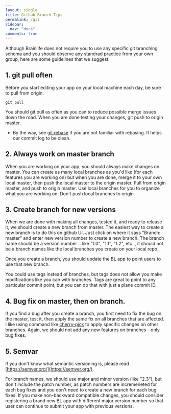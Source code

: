 ```yaml
---
layout: single
title: Github Branch Tips
permalink: /git
sidebar:
  nav: "docs"
comments: true
---
```


Although Brainlife does not require you to use any specific git branching schema and you should observe any standrad practice from your own group, here are some guidelines that we suggest.

## 1. git pull often

Before you start editing your app on your local machine each day, be sure to pull from origin. 

```
git pull
```

You should git pull as often as you can to reduce possible merge issues down the road. When you are done testing your changes, git push to origin master.

* By the way, see [git rebase](https://www.atlassian.com/git/tutorials/merging-vs-rebasing) if you are not familiar with rebasing. It helps our commit log to be clean.

## 2. Always work on master branch

When you are working on your app, you should always make changes on master. You can create as many local branches as you'd like (for each features you are working on) but when you are done, merge it to your own local master, then push the local master to the origin master. Pull from origin master, and push to origin master. Use local branches for you to organize what you are working on. Don't push local branches to origin.

## 3. Create branch for new versions

When we are done with making all changes, tested it, and ready to release it, we should create a new branch from master. The easiest way to create a new branch is to do this on github UI. Just click on where it says "Branch: master" and enter new version number to create a new branch. The branch name should be a version number .. like "1.0", "1.1", "1.2", etc.., it should not be a branch names like the local branches you create on your local repo.

Once you create a branch, you should update the BL app to point users to use that new branch.

You could use tags instead of branches, but tags does not allow you make modifications like you can with branches. Tags are great to point to any particular commit point, but you can do that with just a plane commit ID.

## 4. Bug fix on master, then on branch.

If you find a bug after you create a branch, you first need to fix the bug on the master, test it, then apply the same fix on all branches that are affected. I like using command like [cherry-pick](https://git-scm.com/docs/git-cherry-pick) to apply specific changes on other branches. Again, we should not add any new features on branches - only bug fixes.

## 5. Semvar

If you don't know what semantic versioning is, please read [https://semver.org/](https://semver.org/).

For branch names, we should use major and minor version (like "2.3"), but don't include the patch number, as patch numbers are incremeneted for each bug fixes and you don't need to create a new branch for each bug fixes. If you make non-backward compatible changes, you should consider registering a brand new BL app with different major version number so that user can continue to submit your app with previous versions. 


